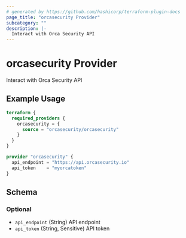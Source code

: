 ```yaml
---
# generated by https://github.com/hashicorp/terraform-plugin-docs
page_title: "orcasecurity Provider"
subcategory: ""
description: |-
  Interact with Orca Security API
---
```


# orcasecurity Provider

Interact with Orca Security API

## Example Usage

```terraform
terraform {
  required_providers {
    orcasecurity = {
      source = "orcasecurity/orcasecurity"
    }
  }
}

provider "orcasecurity" {
  api_endpoint = "https://api.orcasecurity.io"
  api_token    = "myorcatoken"
}
```

<!-- schema generated by tfplugindocs -->
## Schema

### Optional

- `api_endpoint` (String) API endpoint
- `api_token` (String, Sensitive) API token
